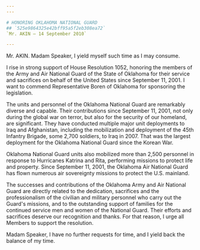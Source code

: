 ```yaml
---
---

# HONORING OKLAHOMA NATIONAL GUARD
## `525e9864325e42bff95a5f2eb308ea72`
`Mr. AKIN — 14 September 2010`

---
```



Mr. AKIN. Madam Speaker, I yield myself such time as I may consume.

I rise in strong support of House Resolution 1052, honoring the 
members of the Army and Air National Guard of the State of Oklahoma for 
their service and sacrifices on behalf of the United States since 
September 11, 2001. I want to commend Representative Boren of Oklahoma 
for sponsoring the legislation.

The units and personnel of the Oklahoma National Guard are remarkably 
diverse and capable. Their contributions since September 11, 2001, not 
only during the global war on terror, but also for the security of our 
homeland, are significant. They have conducted multiple major unit 
deployments to Iraq and Afghanistan, including the mobilization and 
deployment of the 45th Infantry Brigade, some 2,700 soldiers, to Iraq 
in 2007. That was the largest deployment for the Oklahoma National 
Guard since the Korean War.

Oklahoma National Guard units also mobilized more than 2,500 
personnel in response to Hurricanes Katrina and Rita, performing 
missions to protect life and property. Since September 11, 2001, the 
Oklahoma Air National Guard has flown numerous air sovereignty missions 
to protect the U.S. mainland.

The successes and contributions of the Oklahoma Army and Air National 
Guard are directly related to the dedication, sacrifices and the 
professionalism of the civilian and military personnel who carry out 
the Guard's missions, and to the outstanding support of families for 
the continued service men and women of the National Guard. Their 
efforts and sacrifices deserve our recognition and thanks. For that 
reason, I urge all Members to support the resolution.

Madam Speaker, I have no further requests for time, and I yield back 
the balance of my time.
